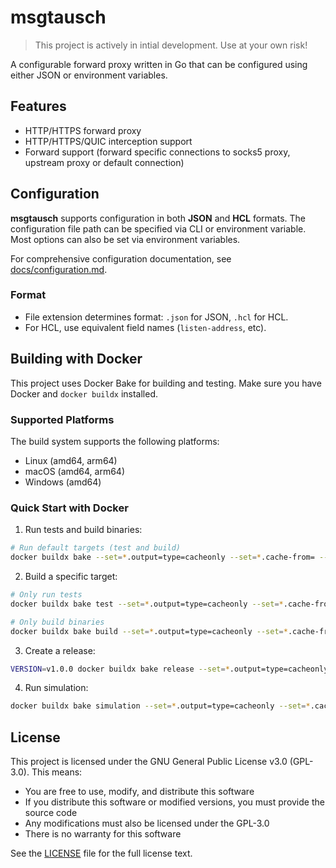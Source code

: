 # msgtausch

> This project is actively in intial development. Use at your own risk!

A configurable forward proxy written in Go that can be configured using either JSON or environment variables.

## Features

- HTTP/HTTPS forward proxy
- HTTP/HTTPS/QUIC interception support
- Forward support (forward specific connections to socks5 proxy, upstream proxy
  or default connection)

## Configuration

**msgtausch** supports configuration in both **JSON** and **HCL** formats.
The configuration file path can be specified via CLI or environment variable.
Most options can also be set via environment variables.

For comprehensive configuration documentation, see [docs/configuration.md](docs/configuration.md).

### Format

- File extension determines format: `.json` for JSON, `.hcl` for HCL.
- For HCL, use equivalent field names (`listen-address`, etc).

## Building with Docker

This project uses Docker Bake for building and testing. Make sure you have Docker and `docker buildx` installed.

### Supported Platforms

The build system supports the following platforms:
- Linux (amd64, arm64)
- macOS (amd64, arm64)
- Windows (amd64)

### Quick Start with Docker

1. Run tests and build binaries:
```bash
# Run default targets (test and build)
docker buildx bake --set=*.output=type=cacheonly --set=*.cache-from= --set=*.cache-to=
```

2. Build a specific target:
```bash
# Only run tests
docker buildx bake test --set=*.output=type=cacheonly --set=*.cache-from= --set=*.cache-to=

# Only build binaries
docker buildx bake build --set=*.output=type=cacheonly --set=*.cache-from= --set=*.cache-to=
```

3. Create a release:
```bash
VERSION=v1.0.0 docker buildx bake release --set=*.output=type=cacheonly --set=*.cache-from= --set=*.cache-to=
```

4. Run simulation:
```bash
docker buildx bake simulation --set=*.output=type=cacheonly --set=*.cache-from= --set=*.cache-to=
```

## License

This project is licensed under the GNU General Public License v3.0 (GPL-3.0). This means:

- You are free to use, modify, and distribute this software
- If you distribute this software or modified versions, you must provide the source code
- Any modifications must also be licensed under the GPL-3.0
- There is no warranty for this software

See the [LICENSE](LICENSE) file for the full license text.
